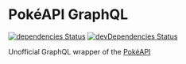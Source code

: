 # PokéAPI GraphQL

[![dependencies Status](https://david-dm.org/marcobiedermann/pokeapi-graphql/status.svg)](https://david-dm.org/marcobiedermann/pokeapi-graphql)
[![devDependencies Status](https://david-dm.org/marcobiedermann/pokeapi-graphql/dev-status.svg)](https://david-dm.org/marcobiedermann/pokeapi-graphql?type=dev)

Unofficial GraphQL wrapper of the [PokéAPI](https://pokeapi.co/)
